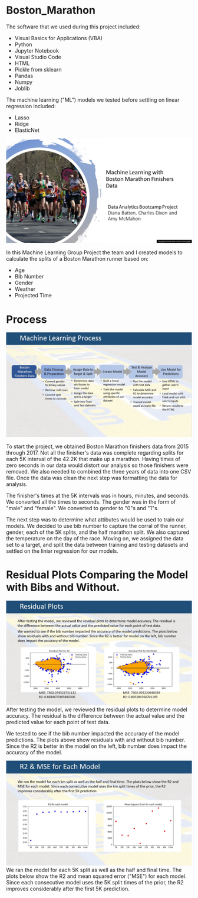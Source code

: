 # Boston_Marathon

The software that we used during this project included:

- Visual Basics for Applications (VBA)
- Python
- Jupyter Notebook
- Visual Studio Code
- HTML
- Pickle from sklearn
- Pandas
- Numpy
- Joblib

The machine learning ("ML") models we tested before settling on linear regression included:

- Lasso
- Ridge
- ElasticNet

![Boston_Marathon](slides/Slide1.png)

In this Machine Learning Group Project the team and I created models to calculate the splits of a Boston Marathon runner based on:

- Age
- Bib Number
- Gender
- Weather
- Projected Time

# Process

![Boston_Marathon](slides/Slide2.png)

To start the project, we obtained Boston Marathon finishers data from 2015 through 2017.  Not all the finisher's data was complete regarding splits for each 5K interval of the 42.2K that make up a marathon.  Having times of zero seconds in our data would distort our analysis so those finishers were removed.  We also needed to combined the three years of data into one CSV file. Once the data was clean the next step was formatting the data for analysis.

The finisher's times at the 5K intervals was in hours, minutes, and seconds.  We converted all the times to seconds.  The gender was in the form of "male" and "female".  We converted to gender to "0"s and "1"s.  

The next step was to determine what attibutes would be used to train our models.  We decided to use bib number to capture the corral of the runner, gender, each of the 5K splits, and the half marathon split.  We also captured the temperature on the day of the race.  Moving on, we assigned the data set to a target, and split the data between training and testing datasets and settled on the liniar regression for our models.

# Residual Plots Comparing the Model with Bibs and Without.

![Boston_Marathon](slides/Slide3.png)
After testing the model, we reviewed the residual plots to determine model accuracy. The residual is the difference between the actual value and the predicted value for each point of test data.

We tested to see if the bib number impacted the accuracy of the model predictions. The plots above show residuals with and without bib number. Since the R2 is better in the model on the left, bib number does impact the accuracy of the model.

![Boston_Marathon](slides/Slide5.png)
We ran the model for each 5K split as well as the half and final time. The plots below show the R2 and mean squared error ("MSE") for each model. Since each consecutive model uses the 5K split times of the prior, the R2 improves considerably after the first 5K prediction. 
